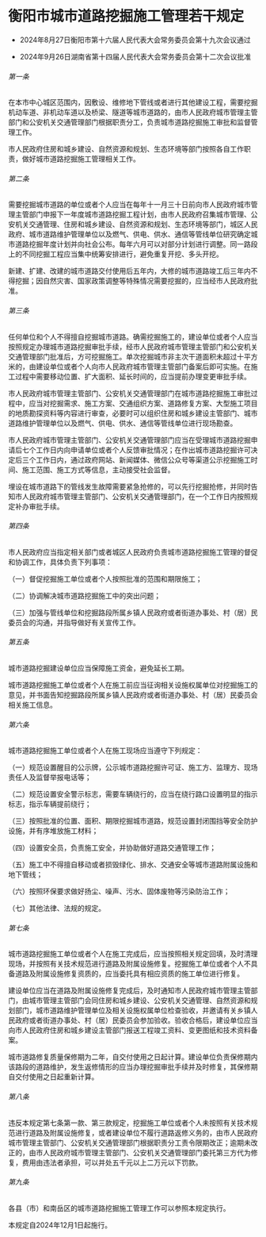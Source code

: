 # 衡阳市城市道路挖掘施工管理若干规定

- 2024年8月27日衡阳市第十六届人民代表大会常务委员会第十九次会议通过

- 2024年9月26日湖南省第十四届人民代表大会常务委员会第十二次会议批准

<!-- INFO END -->

###### 第一条

在本市中心城区范围内，因敷设、维修地下管线或者进行其他建设工程，需要挖掘机动车道、非机动车道以及桥梁、隧道等城市道路的，由市人民政府城市管理主管部门和公安机关交通管理部门根据职责分工，负责城市道路挖掘施工审批和监督管理工作。

市人民政府住房和城乡建设、自然资源和规划、生态环境等部门按照各自工作职责，做好城市道路挖掘施工管理相关工作。

###### 第二条

需要挖掘城市道路的单位或者个人应当在每年十一月三十日前向市人民政府城市管理主管部门申报下一年度城市道路挖掘工程计划，由市人民政府召集城市管理、公安机关交通管理、住房和城乡建设、自然资源和规划、生态环境等部门，城区人民政府、城市道路维护管理单位以及燃气、供电、供水、通信等管线单位研究确定城市道路挖掘年度计划并向社会公布。每年六月可以对部分计划进行调整。同一路段上的不同挖掘工程应当集中统筹安排进行，避免重复开挖、多头开挖。

新建、扩建、改建的城市道路交付使用后五年内，大修的城市道路竣工后三年内不得挖掘；因自然灾害、国家政策调整等特殊情况需要挖掘的，应当经市人民政府批准。

###### 第三条

任何单位和个人不得擅自挖掘城市道路。确需挖掘施工的，建设单位或者个人应当按照规定办理城市道路挖掘审批手续，经市人民政府城市管理主管部门和公安机关交通管理部门批准后，方可挖掘施工。单次挖掘城市非主次干道面积未超过十平方米的，由建设单位或者个人向市人民政府城市管理主管部门备案后即可实施。在施工过程中需要移动位置、扩大面积、延长时间的，应当提前办理变更审批手续。

市人民政府城市管理主管部门、公安机关交通管理部门在城市道路挖掘施工审批过程中，应当对挖掘需求、施工方案、交通组织方案、道路修复方案、大型施工项目的地质勘探资料等内容进行审查，必要时可以组织住房和城乡建设主管部门、城市道路维护管理单位以及燃气、供电、供水、通信等管线单位进行现场勘查。

市人民政府城市管理主管部门、公安机关交通管理部门应当在受理城市道路挖掘申请后七个工作日内向申请单位或者个人反馈审批情况；在作出城市道路挖掘许可决定后三个工作日内，通过政府网站、新闻媒体、微信公众号等渠道公示挖掘施工时间、施工范围、施工方式等信息，主动接受社会监督。

埋设在城市道路下的管线发生故障需要紧急抢修的，可以先行挖掘抢修，并同时告知市人民政府城市管理主管部门、公安机关交通管理部门，在一个工作日内按照规定补办审批手续。

###### 第四条

市人民政府应当指定相关部门或者城区人民政府负责城市道路挖掘施工管理的督促和协调工作，具体负责下列事项：

（一）督促挖掘施工单位或者个人按照批准的范围和期限施工；

（二）协调解决城市道路挖掘施工中的突出问题；

（三）加强与管线单位和挖掘路段所属乡镇人民政府或者街道办事处、村（居）民委员会的沟通，并指导做好有关宣传工作。

###### 第五条

城市道路挖掘建设单位应当保障施工资金，避免延长工期。

城市道路挖掘施工单位或者个人在施工前应当征询相关设施权属单位对挖掘施工的意见，并书面告知挖掘路段所属乡镇人民政府或者街道办事处、村（居）民委员会相关施工信息。

###### 第六条

城市道路挖掘施工单位或者个人在施工现场应当遵守下列规定：

（一）规范设置醒目的公示牌，公示城市道路挖掘许可证、施工方、监理方、现场责任人及监督举报电话等；

（二）规范设置安全警示标志，需要车辆绕行的，应当在绕行路口设置明显的指示标志，指示车辆提前绕行；

（三）按照批准的位置、面积、期限挖掘城市道路，规范设置封闭围挡等安全防护设施，并有序堆放施工材料；

（四）设置安全员，负责施工安全，并协助做好道路交通管理工作；

（五）施工中不得擅自移动或者损毁绿化、排水、交通安全等城市道路附属设施和地下管线；

（六）按照环保要求做好扬尘、噪声、污水、固体废物等污染防治工作；

（七）其他法律、法规的规定。

###### 第七条

城市道路挖掘施工单位或者个人在施工完成后，应当按照相关规定回填，及时清理现场，并按照有关技术规范进行道路及附属设施修复。挖掘施工单位或者个人不具备道路及附属设施修复资质的，应当委托具有相应资质的施工单位进行修复。

建设单位应当在道路及附属设施修复完成后，及时通知市人民政府城市管理主管部门，由城市管理主管部门会同住房和城乡建设、公安机关交通管理、自然资源和规划部门，城市道路维护管理单位及相关设施权属单位检查验收，并邀请有关乡镇人民政府或者街道办事处、村（居）民委员会参加验收。验收合格后，建设单位应当向市人民政府住房和城乡建设主管部门报送工程竣工资料、变更图纸和技术资料备案。

城市道路修复质量保修期为二年，自交付使用之日起计算。建设单位负责保修期内该路段的道路维护，发生返修情形的应当办理挖掘审批手续并及时修复，其保修期自交付使用之日起重新计算。

###### 第八条

违反本规定第七条第一款、第三款规定，挖掘施工单位或者个人未按照有关技术规范进行道路及附属设施修复，或者建设单位不履行道路返修义务的，由市人民政府城市管理主管部门、公安机关交通管理部门根据职责分工责令限期改正；逾期未改正的，由市人民政府城市管理主管部门、公安机关交通管理部门委托第三方代为修复，费用由违法者承担，可以并处五千元以上二万元以下罚款。

###### 第九条

各县（市）和南岳区的城市道路挖掘施工管理工作可以参照本规定执行。

本规定自2024年12月1日起施行。
